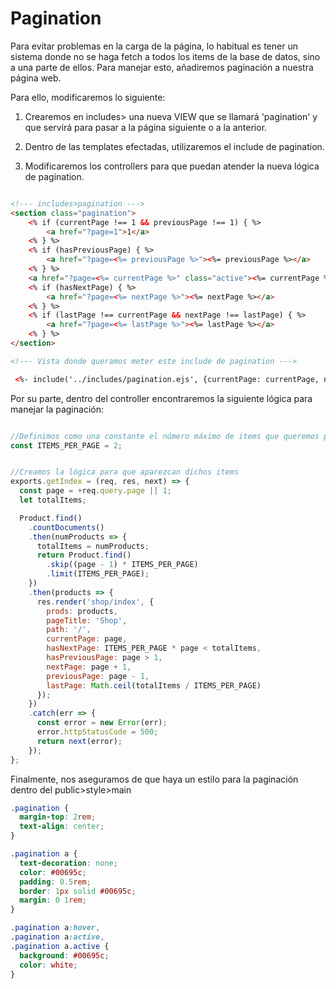# Pagination

Para evitar problemas en la carga de la página, lo habitual es tener un sistema donde no se haga fetch a todos los items de la base de datos, sino a una parte de ellos. Para manejar esto, añadiremos paginación a nuestra página web.

Para ello, modificaremos lo siguiente:

1. Crearemos en includes> una nueva VIEW que se llamará 'pagination' y que servirá para pasar a la página siguiente o a la anterior.

2. Dentro de las templates efectadas, utilizaremos el include de pagination.

3. Modificaremos los controllers para que puedan atender la nueva lógica de pagination.

```html

<!--- includes>pagination --->
<section class="pagination">
    <% if (currentPage !== 1 && previousPage !== 1) { %>
        <a href="?page=1">1</a>
    <% } %>
    <% if (hasPreviousPage) { %>
        <a href="?page=<%= previousPage %>"><%= previousPage %></a>
    <% } %>
    <a href="?page=<%= currentPage %>" class="active"><%= currentPage %></a>
    <% if (hasNextPage) { %>
        <a href="?page=<%= nextPage %>"><%= nextPage %></a>
    <% } %>
    <% if (lastPage !== currentPage && nextPage !== lastPage) { %>
        <a href="?page=<%= lastPage %>"><%= lastPage %></a>
    <% } %>
</section>

<!--- Vista donde queramos meter este include de pagination --->

 <%- include('../includes/pagination.ejs', {currentPage: currentPage, nextPage: nextPage, previousPage: previousPage, lastPage: lastPage, hasNextPage: hasNextPage, hasPreviousPage: hasPreviousPage}) %>

```

Por su parte, dentro del controller encontraremos la siguiente lógica para manejar la paginación:

```javascript

//Definimos como una constante el número máximo de items que queremos por página
const ITEMS_PER_PAGE = 2;


//Creamos la lógica para que aparezcan dichos items
exports.getIndex = (req, res, next) => {
  const page = +req.query.page || 1;
  let totalItems;

  Product.find()
    .countDocuments()
    .then(numProducts => {
      totalItems = numProducts;
      return Product.find()
        .skip((page - 1) * ITEMS_PER_PAGE)
        .limit(ITEMS_PER_PAGE);
    })
    .then(products => {
      res.render('shop/index', {
        prods: products,
        pageTitle: 'Shop',
        path: '/',
        currentPage: page,
        hasNextPage: ITEMS_PER_PAGE * page < totalItems,
        hasPreviousPage: page > 1,
        nextPage: page + 1,
        previousPage: page - 1,
        lastPage: Math.ceil(totalItems / ITEMS_PER_PAGE)
      });
    })
    .catch(err => {
      const error = new Error(err);
      error.httpStatusCode = 500;
      return next(error);
    });
};

```

Finalmente, nos aseguramos de que haya un estilo para la paginación dentro del public>style>main

```css
.pagination {
  margin-top: 2rem;
  text-align: center;
}

.pagination a {
  text-decoration: none;
  color: #00695c;
  padding: 0.5rem;
  border: 1px solid #00695c;
  margin: 0 1rem;
}

.pagination a:hover,
.pagination a:active,
.pagination a.active {
  background: #00695c;
  color: white;
}

```